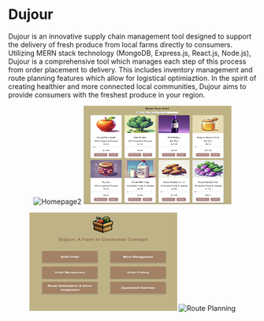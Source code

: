 # Dujour

Dujour is an innovative supply chain management tool designed to support the delivery of fresh produce from local farms directly to consumers. Utilizing MERN stack technology (MongoDB, Express.js, React.js, Node.js), Dujour is a comprehensive tool which manages each step of this process from order placement to delivery. This includes inventory management and route planning features which allow for logistical optimiaztion. In the spirit of creating healthier and more connected local communities, Dujour aims to provide consumers with the freshest produce in your region.

<p align="center">
  <img src="/homepage2.png" alt="Homepage2" height="200" width="300"/>
  <img src="/menu.png" alt="Menu" height="200" width="300"/>
</p>
<p align="center">
  <img src="/homepage.png" alt="Homepage" height="200" width="300"/>
  <img src="/routePlan.png" alt="Route Planning" height="200" width="300"/>
</p>